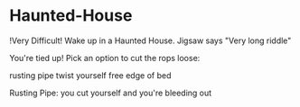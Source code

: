 # Haunted-House

!Very Difficult!
Wake up in a Haunted House. Jigsaw says "Very long riddle" 

You're tied up! Pick an option to cut the rops loose:

rusting pipe
twist yourself free
edge of bed

Rusting Pipe: you cut yourself and you're bleeding out 
